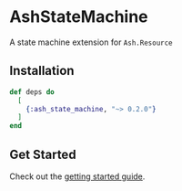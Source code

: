 # AshStateMachine

A state machine extension for `Ash.Resource`

## Installation

```elixir
def deps do
  [
    {:ash_state_machine, "~> 0.2.0"}
  ]
end
```

## Get Started

Check out the [getting started guide](/documentation/tutorials/get-started-with-state-machines.md).
